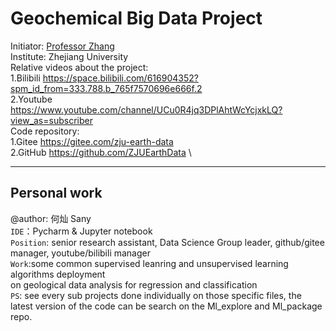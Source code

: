 # Geochemical Big Data Project
Initiator: [Professor Zhang](https://person.zju.edu.cn/zhangzhou) \
Institute: Zhejiang University                                    \
Relative videos about the project:                                \
1.Bilibili https://space.bilibili.com/616904352?spm_id_from=333.788.b_765f7570696e666f.2  \
2.Youtube https://www.youtube.com/channel/UCu0R4jq3DPlAhtWcYcjxkLQ?view_as=subscriber     \
Code repository: \
1.Gitee https://gitee.com/zju-earth-data \
2.GitHub https://github.com/ZJUEarthData \

------------------------

## Personal work
@author: 何灿 Sany \
`IDE`：Pycharm & Jupyter notebook \
`Position`: senior research assistant, Data Science Group leader, github/gitee manager, youtube/bilibili manager\
`Work`:some common supervised leanring and unsupervised learning algorithms deployment \
on geological data analysis for regression and classification \
`PS`: see every sub projects done individually on those specific files, the latest version of the code can be search on the Ml_explore and Ml_package repo.
